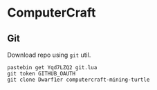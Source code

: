 # ComputerCraft

## Git

Download repo using `git` util.

```
pastebin get Yqd7LZQ2 git.lua
git token GITHUB_OAUTH
git clone Dwarf1er computercraft-mining-turtle
```
